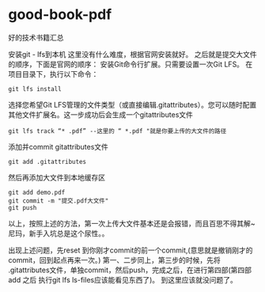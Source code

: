 # good-book-pdf

好的技术书籍汇总


安装git - lfs到本机
这里没有什么难度，根据官网安装就好。
之后就是提交大文件的顺序，下面是官网的顺序：
安装Git命令行扩展。只需要设置一次Git LFS。
在项目目录下，执行以下命令：

```
git lfs install

```
选择您希望Git LFS管理的文件类型（或直接编辑.gitattributes）。您可以随时配置其他文件扩展名。这一步成功后会生成一个gitattributes文件

```
git lfs track “* .pdf” --这里的 “ *.pdf "就是你要上传的大文件的路径

```
添加并commit gitattributes文件

```
git add .gitattributes

```
然后再添加大文件到本地缓存区

```
git add demo.pdf
git commit -m "提交.pdf大文件"
git push
```
以上，按照上述的方法，第一次上传大文件基本还是会报错，而且百思不得其解~
尼玛，新手入坑总是这个尿性。。

出现上述问题，先reset 到你刚才commit的前一个commit,(意思就是撤销刚才的commit，回到起点再来一次。)
第一、二步同上，第三步的时候，先将 .gitattributes文件，单独commit，然后push，完成之后，在进行第四部(第四部add 之后 执行git lfs ls-files应该能看见东西了)。
到这里应该就没问题了。


